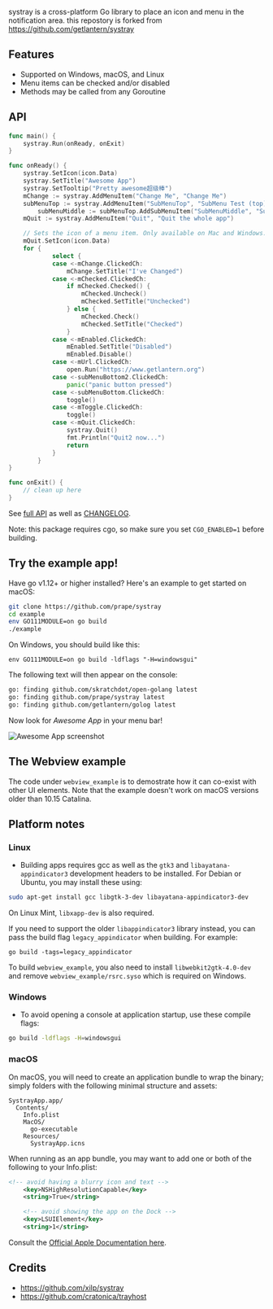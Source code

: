 systray is a cross-platform Go library to place an icon and menu in the notification area.
this repostory is forked from https://github.com/getlantern/systray
## Features

* Supported on Windows, macOS, and Linux
* Menu items can be checked and/or disabled
* Methods may be called from any Goroutine

## API

```go
func main() {
	systray.Run(onReady, onExit)
}

func onReady() {
	systray.SetIcon(icon.Data)
	systray.SetTitle("Awesome App")
	systray.SetTooltip("Pretty awesome超级棒")
	mChange := systray.AddMenuItem("Change Me", "Change Me")
	subMenuTop := systray.AddMenuItem("SubMenuTop", "SubMenu Test (top)")
		subMenuMiddle := subMenuTop.AddSubMenuItem("SubMenuMiddle", "SubMenu Test (middle)")
	mQuit := systray.AddMenuItem("Quit", "Quit the whole app")

	// Sets the icon of a menu item. Only available on Mac and Windows.
	mQuit.SetIcon(icon.Data)
	for {
			select {
			case <-mChange.ClickedCh:
				mChange.SetTitle("I've Changed")
			case <-mChecked.ClickedCh:
				if mChecked.Checked() {
					mChecked.Uncheck()
					mChecked.SetTitle("Unchecked")
				} else {
					mChecked.Check()
					mChecked.SetTitle("Checked")
				}
			case <-mEnabled.ClickedCh:
				mEnabled.SetTitle("Disabled")
				mEnabled.Disable()
			case <-mUrl.ClickedCh:
				open.Run("https://www.getlantern.org")
			case <-subMenuBottom2.ClickedCh:
				panic("panic button pressed")
			case <-subMenuBottom.ClickedCh:
				toggle()
			case <-mToggle.ClickedCh:
				toggle()
			case <-mQuit.ClickedCh:
				systray.Quit()
				fmt.Println("Quit2 now...")
				return
			}
		}
}

func onExit() {
	// clean up here
}
```

See [full API](https://pkg.go.dev/github.com/prape/systray?tab=doc) as well as [CHANGELOG](https://github.com/prape/systray/tree/master/CHANGELOG.md).

Note: this package requires cgo, so make sure you set `CGO_ENABLED=1` before building.

## Try the example app!

Have go v1.12+ or higher installed? Here's an example to get started on macOS:

```sh
git clone https://github.com/prape/systray
cd example
env GO111MODULE=on go build
./example
```

On Windows, you should build like this:

```
env GO111MODULE=on go build -ldflags "-H=windowsgui"
```

The following text will then appear on the console:


```sh
go: finding github.com/skratchdot/open-golang latest
go: finding github.com/prape/systray latest
go: finding github.com/getlantern/golog latest
```

Now look for *Awesome App* in your menu bar!

![Awesome App screenshot](example/screenshot.png)

## The Webview example

The code under `webview_example` is to demostrate how it can co-exist with other UI elements. Note that the example doesn't work on macOS versions older than 10.15 Catalina.

## Platform notes

### Linux

* Building apps requires gcc as well as the `gtk3` and `libayatana-appindicator3` development headers to be installed. For Debian or Ubuntu, you may install these using:

```sh
sudo apt-get install gcc libgtk-3-dev libayatana-appindicator3-dev
```

On Linux Mint, `libxapp-dev` is also required.

If you need to support the older `libappindicator3` library instead, you can pass the build flag `legacy_appindicator`
when building. For example:

```
go build -tags=legacy_appindicator
```

To build `webview_example`, you also need to install `libwebkit2gtk-4.0-dev` and remove `webview_example/rsrc.syso` which is required on Windows.

### Windows

* To avoid opening a console at application startup, use these compile flags:

```sh
go build -ldflags -H=windowsgui
```

### macOS

On macOS, you will need to create an application bundle to wrap the binary; simply folders with the following minimal structure and assets:

```
SystrayApp.app/
  Contents/
    Info.plist
    MacOS/
      go-executable
    Resources/
      SystrayApp.icns
```

When running as an app bundle, you may want to add one or both of the following to your Info.plist:

```xml
<!-- avoid having a blurry icon and text -->
	<key>NSHighResolutionCapable</key>
	<string>True</string>

	<!-- avoid showing the app on the Dock -->
	<key>LSUIElement</key>
	<string>1</string>
```

Consult the [Official Apple Documentation here](https://developer.apple.com/library/archive/documentation/CoreFoundation/Conceptual/CFBundles/BundleTypes/BundleTypes.html#//apple_ref/doc/uid/10000123i-CH101-SW1).

## Credits

- https://github.com/xilp/systray
- https://github.com/cratonica/trayhost
